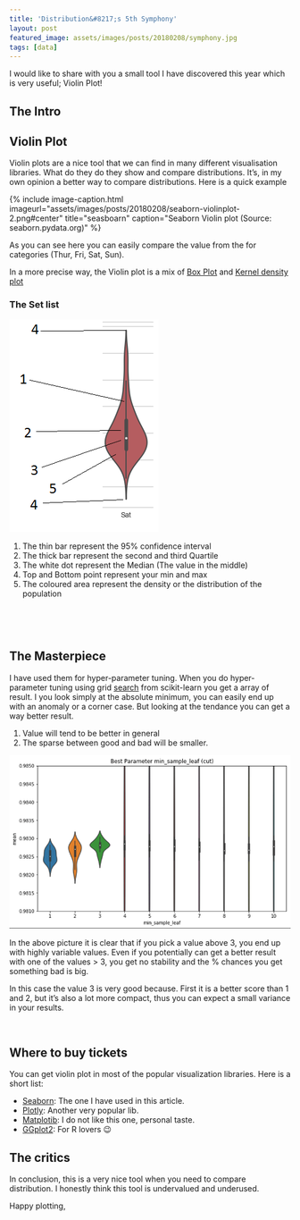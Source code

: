 ```yaml
---
title: 'Distribution&#8217;s 5th Symphony'
layout: post
featured_image: assets/images/posts/20180208/symphony.jpg
tags: [data]
---
```

I would like to share with you a small tool I have discovered this year which is very useful; Violin Plot!

<!--more-->

## The Intro

## Violin Plot

Violin plots are a nice tool that we can find in many different visualisation libraries. What do they do they show and compare distributions. It&#8217;s, in my own opinion a better way to compare distributions. Here is a quick example

{% include image-caption.html imageurl="assets/images/posts/20180208/seaborn-violinplot-2.png#center"
title="seasboarn" caption="Seaborn Violin plot (Source: seaborn.pydata.org)" %}

As you can see here you can easily compare the value from the for categories (Thur, Fri, Sat, Sun).

In a more precise way, the Violin plot is a mix of [Box Plot](https://seaborn.pydata.org/generated/seaborn.boxplot.html#seaborn.boxplot) and [Kernel density plot](https://seaborn.pydata.org/generated/seaborn.kdeplot.html)

### The Set list

![cutted](assets/images/posts/20180208/cutted-1.png#right)

1. The thin bar represent the 95% confidence interval
2. The thick bar represent the second and third Quartile
3. The white dot represent the Median (The value in the middle)
4. Top and Bottom point represent your min and max
5. The coloured area represent the density or the distribution of the population

&nbsp;

&nbsp;

## The Masterpiece

I have used them for hyper-parameter tuning. When you do hyper-parameter tuning using grid [search](http://scikit-learn.org/stable/modules/grid_search.html) from scikit-learn you get a array of result. I you look simply at the absolute minimum, you can easily end up with an anomaly or a corner case. But looking at the tendance you can get a way better result.

  1. Value will tend to be better in general
  2. The sparse between good and bad will be smaller.

![violon2](assets/images/posts/20180208/Violon2.png#center)

In the above picture it is clear that if you pick a value above 3, you end up with highly variable values. Even if you potentially can get a better result with one of the values > 3, you get no stability and the % chances you get something bad is big.

In this case the value 3 is very good because. First it is a better score than 1 and 2, but it&#8217;s also a lot more compact, thus you can expect a small variance in your results.

&nbsp;

## Where to buy tickets

You can get violin plot in most of the popular visualization libraries. Here is a short list:

* [Seaborn](https://seaborn.pydata.org/generated/seaborn.violinplot.html): The one I have used in this article.
* [Plotly](https://plot.ly/python/violin-plot/): Another very popular lib.
* [Matplotib](https://matplotlib.org/examples/statistics/violinplot_demo.html): I do not like this one, personal taste.
* [GGplot2](http://ggplot2.tidyverse.org/reference/geom_violin.html): For R lovers 😉

## The critics

In conclusion, this is a very nice tool when you need to compare distribution. I honestly think this tool is undervalued and underused.

Happy plotting,
